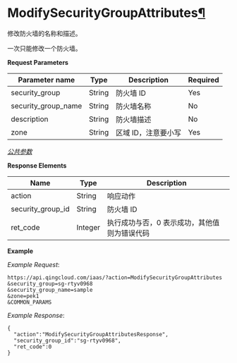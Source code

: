 ---
---

# ModifySecurityGroupAttributes[¶](#modifysecuritygroupattributes "永久链接至标题")

修改防火墙的名称和描述。

一次只能修改一个防火墙。

**Request Parameters**

| Parameter name | Type | Description | Required |
| --- | --- | --- | --- |
| security_group | String | 防火墙 ID | Yes |
| security_group_name | String | 防火墙名称 | No |
| description | String | 防火墙描述 | No |
| zone | String | 区域 ID，注意要小写 | Yes |

[_公共参数_](../../common/parameters.html#api-common-parameters)

**Response Elements**

| Name | Type | Description |
| --- | --- | --- |
| action | String | 响应动作 |
| security_group_id | String | 防火墙 ID |
| ret_code | Integer | 执行成功与否，0 表示成功，其他值则为错误代码 |

**Example**

_Example Request_:

```
https://api.qingcloud.com/iaas/?action=ModifySecurityGroupAttributes
&security_group=sg-rtyv0968
&security_group_name=sample
&zone=pek1
&COMMON_PARAMS
```

_Example Response_:

```
{
  "action":"ModifySecurityGroupAttributesResponse",
  "security_group_id":"sg-rtyv0968",
  "ret_code":0
}
```
